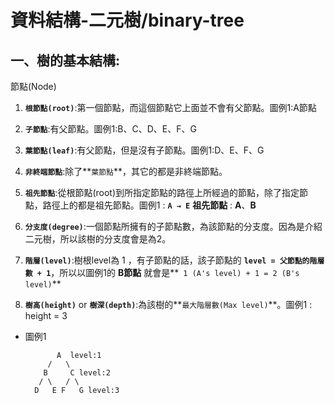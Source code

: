 # 資料結構-二元樹/binary-tree



## 一、樹的基本結構:
  
  節點(Node)
  
  1. **`根節點(root)`**:第一個節點，而這個節點它上面並不會有父節點。圖例1:A節點 
  
  2. **`子節點`**:有父節點。圖例1:B、C、D、E、F、G
  
  3. **`葉節點(leaf)`**:有父節點，但是沒有子節點。圖例1:D、E、F、G
  
  4. **`非終端節點`**:除了**`葉節點`**，其它的都是非終端節點。
  
  5. **`祖先節點`**:從根節點(root)到所指定節點的路徑上所經過的節點，除了指定節點，路徑上的都是祖先節點。圖例1 : **`A → E`** **祖先節點** : **A**、**B**
  
  6. **`分支度(degree)`**:一個節點所擁有的子節點數，為該節點的分支度。因為是介紹二元樹，所以該樹的分支度會是為2。
  
  7. **`階層(level)`**:樹根level為 1 ，有子節點的話，該子節點的 **`level = 父節點的階層數 + 1`**，所以以圖例1的 **B節點** 就會是**` 1 (A's level) + 1 = 2 (B's level)`**
  
  8. **`樹高(height)`** or **`樹深(depth)`**:為該樹的**`最大階層數(Max level)`**。圖例1 : height = 3
  
  * 圖例1
  
               A  level:1
             /   \
            B     C level:2
           / \   / \
          D   E F   G level:3
